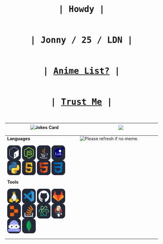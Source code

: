 <!-- prettier-ignore. extra Lanyard code if wanted: &waveColor=7289DA&waveSpotifyColor=7289DA 
<kbd><br>| <a href="https://matias.ma/nsfw/"><b>Trust Me</b></a> |<br><br></kbd>
-->

 <h1 align="center">
 <kbd><br>| <b>Howdy</b> |<br><br></kbd>
 &nbsp;
 <kbd><br>| <b>Jonny / 25 / LDN</b> |<br><br></kbd>
 &nbsp;
 <kbd><br>| <a href="https://kitsu.io/users/ojijonny/library"><b>Anime List?</b></a> |<br><br></kbd>
 &nbsp;
 <kbd><br>| <a href="https://matias.ma/nsfw/"><b>Trust Me</b></a> |<br><br></kbd>
 </h1>
 
  <table>
  <thead>
   <tr>
      <th width="550px">
       <img src="https://readme-jokes.vercel.app/api?hideBorder&bgColor=%0D1117" alt="Jokes Card" align="center" />
    </th>
      <th width="550px">
       <img src="https://lanyard.kyrie25.me/api/217414221728710656?hideStatus=true&bg=0D1117&gradient=38ef7d-11998e-38ef7d&imgStyle=square" align="center" />
    </th>
    </tr> 
  </thead>
 </table>
 
<table>
  <tbody>
   <tr width="600px">
    <td width="1100px">
     <b>Languages</b>
     <img src='https://random-memer-production-b769.up.railway.app/' align="right" height="250" width="250" title="Meme" alt="Please refresh if no meme.">
      <p align="left">
        <img align="center" alt="Bash" width="45px" height="49px" src="icons/Bash-Dark.svg" title="Bash"/>
        <img align="center" alt="NodeJS" width="45px" height="49px" src="icons/NodeJS-Dark.svg" title="NodeJS"/>
        <img align="center" alt="Java" width="45px" height="49px" src="icons/Java-Dark.svg" title="Java"/>
        <img align="center" alt="Lua" width="45px" height="49px" src="icons/Lua-Dark.svg" title="Lua"/>
        <img align="center" alt="Python" width="45px" height="49px" src="icons/Python-Dark.svg" title="Python"/>
        <img align="center" alt="Javascript" width="45px" height="49px" src="icons/Javascript-Darksvg.svg" title="JavaScript"/>
        <img align="center" alt="HTML" width="45px" height="49px" src="icons/HTML-Dark.svg" title="HTML"/>
        <img align="center" alt="CSS" width="45px" height="49px" src="icons/CSS-Dark.svg" title="CSS"/>
      </p>
     <b>Tools</b>
     <p align="left">
        <img align="center" alt="Linux" width="45px" height="49px" src="icons/Linux-Dark.svg" title="Linux"/>
        <img align="center" alt="VSCode" width="45px" height="49px" src="icons/VSCode-Dark.svg" title="VSCode"/>
        <img align="center" alt="GitHub" width="45px" height="49px" src="icons/Github-Dark.svg" title="GitHub"/>
        <img align="center" alt="GitLab" width="45px" height="49px" src="icons/GitLab-Dark.svg" title="GitLab"/>
        <img align="center" alt="Replit" width="45px" height="49px" src="icons/Replit-Dark.svg" title="Replit"/>
        <img align="center" alt="StackOverflow" width="45px" height="49px" src="icons/StackOverflow-Dark.svg" title="StackOverflow"/>
        <img align="center" alt="Atom" width="45px" height="49px" src="icons/Atom-Dark.svg" title="Atom"/>
        <img align="center" alt="Jenkins" width="45px" height="49px" src="icons/Jenkins-Dark.svg" title="Jenkins"/>
        <img align="center" alt="DiscordBots" width="45px" height="49px" src="icons/DiscordBots-Dark.svg" title="DiscordBots"/>
        <img align="center" alt="MongoDB" width="45px" height="49px" src="icons/MongoDB-Dark.svg" title="MongoDB"/>
     </p>
  </td>
 </tr>

</tbody>
</table>
